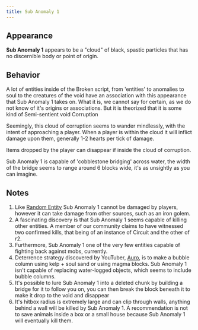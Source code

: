 ```yaml
---
title: Sub Anomaly 1
---
```


## Appearance

**Sub Anomaly 1** appears to be a "cloud" of black, spastic particles
that has no discernible body or point of origin.

## Behavior

A lot of entities inside of the Broken script, from 'entities' to
anomalies to soul to the creatures of the void have an association with
this appearance that Sub Anomaly 1 takes on. What it is, we cannot say
for certain, as we do not know of it's origins or associations. But it
is theorized that it is some kind of Semi-sentient void Corruption

Seemingly, this cloud of corruption seems to wander mindlessly, with the
intent of approaching a player. When a player is within the cloud it
will inflict damage upon them, generally 1-2 hearts per tick of damage.

Items dropped by the player can disappear if inside the cloud of
corruption.

Sub Anomaly 1 is capable of 'cobblestone bridging' across water, the
width of the bridge seems to range around 6 blocks wide, it's as
unsightly as you can imagine.

## Notes

1.  Like [Random Entity](/wiki/entities/random-entity) Sub Anomaly 1 cannot
    be damaged by players, however it can take damage from other
    sources, such as an iron golem.
2.  A fascinating discovery is that Sub Anomaly 1 seems capable of
    killing other entities. A member of our community claims to have
    witnessed two confirmed kills, that being of an instance of Circuit
    and the other of r2.
3.  Furthermore, Sub Anomaly 1 one of the very few entities capable of
    fighting back against mobs, currently.
4.  Deterrence strategy discovered by YouTuber,
    [Auro](https://youtube.com/@auromancy?si=0Jk0CJkhXc97A8D7), is to
    make a bubble column using kelp + soul sand or using magma blocks.
    Sub Anomaly 1 isn't capable of replacing water-logged objects, which
    seems to include bubble columns.
5.  It's possible to lure Sub Anomaly 1 into a deleted chunk by building
    a bridge for it to follow you on, you can then break the block
    beneath it to make it drop to the void and disappear
6.  It's hitbox radius is extremely large and can clip through walls,
    anything behind a wall will be killed by Sub Anomaly 1. A
    recommendation is not to save animals inside a box or a small house
    because Sub Anomaly 1 will eventually kill them.